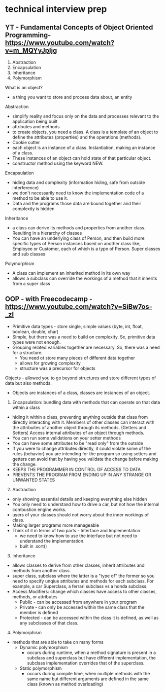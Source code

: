 # technical interview prep
## YT - Fundamental Concepts of Object Oriented Programming- https://www.youtube.com/watch?v=m_MQYyJpIjg

1) Abstraction
2) Encapsulation
3) Inheritance
4) Polymorphism

What is an object?
- a thing you want to store and process data about, an entity

Abstraction
- simplify reality and focus only on the data and processes relevant to the application being built
- attributes and methods
- to create objects, you need a class. A class is a template of an object to define the attributes (properties) and the operations (methods).
- Cookie cutter
- each object is an instance of a class. Instantiation, making an instance of a class.
- These instances of an object can hold state of that particular object.
- constructor method using the keyword NEW.

Encapsulation
- hiding data and complexity (information hiding, safe from outside interference)
- we don't necessarily need to know the implementation code of a method to be able to use it.
- Data and the programs those data are bound together and their complexity is hidden

Inheritance
- a class can derive its methods and properties from another class. Resulting in a hierarchy of classes
- You can have an underlying class of Person, and then build more specific types of Person instances based on another class like, Employee or Customer, each of which is a type of Person. Super classes and sub classes

Polymorphism
- A class can implement an inherited method in its own way
- allows a subclass can override the workings of a method that it inherits from a super class

## OOP - with Freecodecamp - https://www.youtube.com/watch?v=SiBw7os-_zI
- Primitive data types - store single, simple values (byte, int, float, boolean, double, char)
- Simple, but there was a need to build on complexity. So, primitive data types were not enough.
- Grouping related variables together are necessary. So, there was a need for a structure.
    - You need ot store many pieces of different data together
    - allows for growing complexity
    - structure was a precursor for objects

Objects - allowed you to go beyond structures and store different types of data but also methods.
- Objects are instances of a class, classes are instances of an object.

1) Encapsulation: bundling data with methods that can operate on that data within a class
- hiding it within a class, preventing anything outside that class from directly interacting with it. Members of other classes can interact with the attribuites of another object through its methods. (Getters and Setters) Access internal attributes of an object through methods.
- You can run some validations on your setter methods
- You can have some attributes to be "read only" from the outside
- If you were to change attributes directly, it could violate some of the rules (behavior) you are intending for the program so using setters and getters can avoid that by having you validate the change before making the change.
- KEEPS THE PROGRAMMER IN CONTROL OF ACCESS TO DATA
- PREVENTS THE PROGRAM FROM ENDING UP IN ANY STRANGE OR UNWANTED STATES

2) Abstraction
- only showing essential details and keeping everything else hidden
- You only need to understand how to drive a car, but not how the internal combustion engine works.
- users of your classes should not worry about the inner workings of class.
- Making larger programs more manageable
- Think of it in terms of two parts - Interface and Implementation
    - we need to know how to use the interface but not need to understand the implementation.
    - built in .sort()

3) Inheritance
- allows classes to derive from other classes, inherit attributes and methods from another class.
- super class, subclass where the latter is a "type of" the former so you need to specify unqiue attributes and methods for each subclass. For example, a car Superclass, a ferrari subclass vs a honda subclass.
- Access Modifiers: change which classes have access to other classes, methods, or attributes
    - Public - can be accessed from anywhere in your program
    - Private - can only be accessed within the same class that the member is defined
    - Protected - can be accessed within the class it is defined, as well as any subclasses of that class.

4) Polymorphism
- methods that are able to take on many forms
    - Dynamic polymorphism
        - occurs during runtime, when a method signature is present in a subclass and superclass but have different implementation, the subclass implementation overrides that of the superclass.
    - Static polymorphism
        - occurs during compile time, when multiple methods with the same name but different arguments are defined in the same class (known as method overloading)

